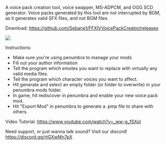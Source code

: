 A voice pack creation tool, voice swapper, MS-ADPCM, and OGG SCD generator.
Voice packs generated by this tool are not interrupted by BGM, as it generates valid SFX files, and not BGM files.

Download:
https://github.com/Sebane1/FFXIVVoicePackCreator/releases

![](https://i.gyazo.com/a4cea9470b1e0da7530552e02cb3cc07.png)

Instructions:

- Make sure you're using penumbra to manage your mods
- Fill out your author information
- Tell the program which emotes you want to replace with virtually any valid media files.
- Tell the program which character voices you want to affect.
- Hit generate and select an empty folder (or folder to overwrite) in your penumbra mods folder.
- In game, hit rediscover in penumbra and enable your new voice pack mod.
- Hit "Export Mod" in penumbra to generate a .pmp file to share with others.

Video Tutorial:
https://www.youtube.com/watch?v=_ww-g_fSXoI

Need support, or just wanna talk sound? Visit our discord! https://discord.gg/rtGXwMn7pX 
